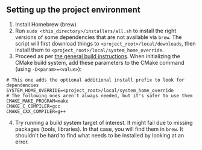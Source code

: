 ## Setting up the project environment

1. Install Homebrew (brew)
2. Run `sudo <this_directory>/installers/all.sh` to install the right versions of some dependencies that are not available via `brew`. The script will first download things to `<project_root>/local/downloads`, then install them to `<project_root>/local/system_home_override`.
3. Proceed as per [the general build instructions](../doc/building.md). When initializing the CMake build system, add these parameters to the CMake command (using `-D<param>=<value>`):
```
# This one adds the optional additional install prefix to look for dependencies
SYSTEM_HOME_OVERRIDE=<project_root>/local/system_home_override
# The following ones aren't always needed, but it's safer to use them 
CMAKE_MAKE_PROGRAM=make
CMAKE_C_COMPILER=gcc
CMAKE_CXX_COMPILER=g++
```
4. Try running a build system target of interest. It might fail due to missing packages (tools, libraries). In that case, you will find them in `brew`. It shouldn't be hard to find what needs to be installed by looking at an error.